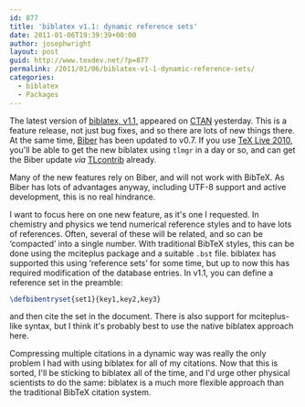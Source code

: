 ```yaml
---
id: 877
title: 'biblatex v1.1: dynamic reference sets'
date: 2011-01-06T19:39:39+00:00
author: josephwright
layout: post
guid: http://www.texdev.net/?p=877
permalink: /2011/01/06/biblatex-v1-1-dynamic-reference-sets/
categories:
  - biblatex
  - Packages
---
```

The latest version of [biblatex, v1.1,](http://ctan.org/pkg/biblatex) appeared on [CTAN](http://www.ctan.org/) yesterday. This is a feature release, not just bug fixes, and so there are lots of new things there. At the same time, [Biber](http://biblatex-biber.sourceforge.net/) has been updated to v0.7. If you use [TeX Live 2010](http://www.tug.org/texlive), you'll be able to get the new biblatex using `tlmgr` in a day or so, and can get the Biber update _via_ [TLcontrib](http://tlcontrib.metatex.org/) already.

Many of the new features rely on Biber, and will not work with BibTeX. As Biber has lots of advantages anyway, including UTF-8 support and active development, this is no real hindrance.

I want to focus here on one new feature, as it's one I requested. In chemistry and physics we tend numerical reference styles and to have lots of references. Often, several of these will be related, and so can be ‘compacted’ into a single number. With traditional BibTeX styles, this can be done using the mciteplus package and a suitable `.bst` file. biblatex has supported this using ‘reference sets’ for some time, but up to now this has required modification of the database entries. In v1.1, you can define a reference set in the preamble:

```latex
\defbibentryset{set1}{key1,key2,key3}
```

and then cite the set in the document. There is also support for mciteplus-like syntax, but I think it's probably best to use the native biblatex approach here.

Compressing multiple citations in a dynamic way was really the only problem I had with using biblatex for all of my citations. Now that this is sorted, I'll be sticking to biblatex all of the time, and I'd urge other physical scientists to do the same: biblatex is a much more flexible approach than the traditional BibTeX citation system.
